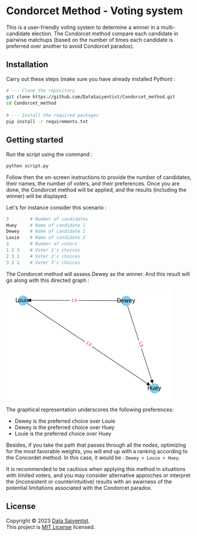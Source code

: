 # Condorcet Method - Voting system

This is a user-friendly voting system to determine a winner in a multi-candidate election. The Condorcet method compare each candidate in pairwise matchups (based on the number of times each candidate is preferred over another to avoid Condorcet paradox).

## Installation

Carry out these steps (make sure you have already installed Python) :

```bash
# --- Clone the repository
git clone https://github.com/DataSaiyentist/Condorcet_method.git
cd Condorcet_method

# --- Install the required packages
pip install -r requirements.txt
```

## Getting started

Run the script using the command :

```bash
python script.py
```
Follow then the on-screen instructions to provide the number of candidates, their names, the number of voters, and their preferences.
Once you are done, the Condorcet method will be applied, and the results (including the winner) will be displayed.

Let's for instance consider this scenario :

```python
3        # Number of candidates
Huey     # Name of candidate 1
Dewey    # Name of candidate 2
Louie    # Name of candidate 3
3        # Number of voters
1 2 3    # Voter 1's choices
2 3 1    # Voter 2's choices
3 2 1    # Voter 3's choices
```

The Condorcet method will assess Dewey as the winner. And this result will go along with this directed graph :

![](example/test_result.png)

The graphical representation underscores the following preferences:

* Dewey is the preferred choice over Louie
* Dewey is the preferred choice over Huey
* Louie is the preferred choice over Huey

Besides, if you take the path that passes through all the nodes, optimizing for the most favorable weights, you will end up with a ranking according to the Concordet method. In this case, it would be : `Dewey > Louie > Huey`.

It is recommended to be cautious when applying this method in situations with limited voters, and you may consider alternative approches or interpret the (inconsistent or counterintuitive) results with an awarness of the potential limitations associated with the Condorcet paradox.

## License

Copyright © 2023 [Data Saiyentist](https://github.com/DataSaiyentist). <br />
This project is [MIT License](https://github.com/DataSaiyentist/Condorcet_method/blob/main/LICENSE) licensed.